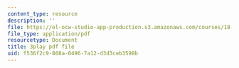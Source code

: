 ```yaml
---
content_type: resource
description: ''
file: https://ol-ocw-studio-app-production.s3.amazonaws.com/courses/18-03sc-differential-equations-fall-2011/f536f2c9808a04967a12d3d3ceb3598b_tVzaX9u6YAE.pdf
file_type: application/pdf
resourcetype: Document
title: 3play pdf file
uid: f536f2c9-808a-0496-7a12-d3d3ceb3598b
---
```

